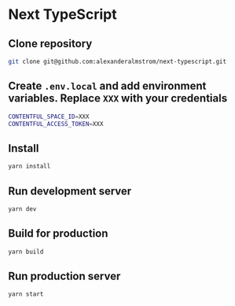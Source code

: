 # Next TypeScript

## Clone repository

```bash
git clone git@github.com:alexanderalmstrom/next-typescript.git
```

## Create `.env.local` and add environment variables. Replace `XXX` with your credentials

```bash
CONTENTFUL_SPACE_ID=XXX
CONTENTFUL_ACCESS_TOKEN=XXX
```

## Install

```bash
yarn install
```

## Run development server

```bash
yarn dev
```

## Build for production

```bash
yarn build
```

## Run production server

```bash
yarn start
```

